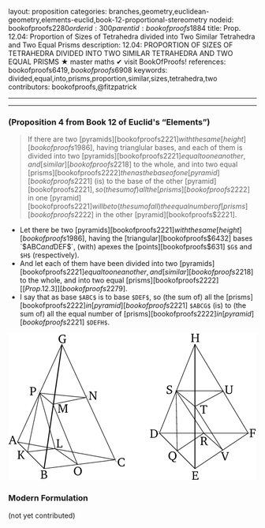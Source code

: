 layout: proposition
categories: branches,geometry,euclidean-geometry,elements-euclid,book-12-proportional-stereometry
nodeid: bookofproofs$2280
orderid: 300
parentid: bookofproofs$1884
title: Prop. 12.04: Proportion of Sizes of Tetrahedra divided into Two Similar Tetrahedra and Two Equal Prisms
description: 12.04: PROPORTION OF SIZES OF TETRAHEDRA DIVIDED INTO TWO SIMILAR TETRAHEDRA AND TWO EQUAL PRISMS &#9733; master maths &#10004; visit BookOfProofs!
references: bookofproofs$6419,bookofproofs$6908
keywords: divided,equal,into,prisms,proportion,similar,sizes,tetrahedra,two
contributors: bookofproofs,@fitzpatrick

---


---

### (Proposition 4 from Book 12 of Euclid's “Elements”)

> If there are two [pyramids][bookofproofs$2221] with the same [height][bookofproofs$1986], having trianglular bases, and each of them is divided into two [pyramids][bookofproofs$2221] equal to one another, and [similar][bookofproofs$2218] to the whole, and into two equal [prisms][bookofproofs$2222] then as the base of one [pyramid][bookofproofs$2221] (is) to the base of the other [pyramid][bookofproofs$2221], so (the sum of) all the [prisms][bookofproofs$2222] in one [pyramid][bookofproofs$2221] will be to (the sum of all) the equal number of [prisms][bookofproofs$2222] in the other [pyramid][bookofproofs$2221].
* Let there be two [pyramids][bookofproofs$2221] with the same [height][bookofproofs$1986], having the [triangular][bookofproofs$6432] bases `$ABC$` and `$DEF$`, (with) apexes the [points][bookofproofs$631] `$G$` and `$H$` (respectively).
* And let each of them have been divided into two [pyramids][bookofproofs$2221] equal to one another, and [similar][bookofproofs$2218] to the whole, and into two equal [prisms][bookofproofs$2222] [[Prop. 12.3]][bookofproofs$2279].
* I say that as base `$ABC$` is to base `$DEF$`, so (the sum of) all the [prisms][bookofproofs$2222] in [pyramid][bookofproofs$2221] `$ABCG$` (is) to (the sum of) all the equal number of [prisms][bookofproofs$2222] in [pyramid][bookofproofs$2221] `$DEFH$`.

![fig04e](https://github.com/bookofproofs/bookofproofs.github.io/blob/main/_sources/_assets/images/euclid/Book12/fig04e.png?raw=true)



### Modern Formulation

(not yet contributed)
